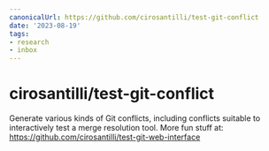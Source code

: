 ```yaml
---
canonicalUrl: https://github.com/cirosantilli/test-git-conflict
date: '2023-08-19'
tags:
- research
- inbox
---
```


# cirosantilli/test-git-conflict

Generate various kinds of Git conflicts, including conflicts suitable to interactively test a merge resolution tool. More fun stuff at: https://github.com/cirosantilli/test-git-web-interface